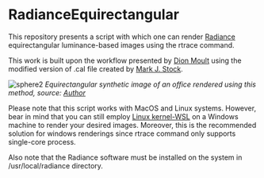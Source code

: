 # RadianceEquirectangular
This repository presents a script with which one can render [Radiance](https://www.radiance-online.org) equirectangular luminance-based images using the rtrace command.

This work is built upon the workflow presented by [Dion Moult](https://thinkmoult.com/create-360-vr-panoramas-with-radiance.html) using the modified version of .cal file created by [Mark J. Stock](http://markjstock.org/).


![sphere2](https://user-images.githubusercontent.com/47574645/140939877-2a10de78-d97a-4a97-a885-effacf5d4054.jpg)
*Equirectangular synthetic image of an office rendered using this method, source: [Author](https://github.com/maqorbani)*

Please note that this script works with MacOS and Linux systems. However, bear in mind that you can still employ [Linux kernel-WSL](https://docs.microsoft.com/en-us/windows/wsl/install) on a Windows machine to render your desired images. Moreover, this is the recommended solution for windows renderings since rtrace command only supports single-core process.

Also note that the Radiance software must be installed on the system in /usr/local/radiance directory.
